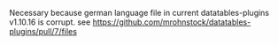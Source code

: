 Necessary because german language file in current datatables-plugins v1.10.16 is corrupt.
see https://github.com/mrohnstock/datatables-plugins/pull/7/files
